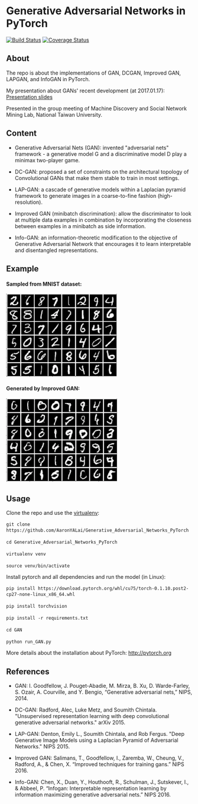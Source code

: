 Generative Adversarial Networks in PyTorch
=======


[![Build Status](https://travis-ci.org/AaronYALai/Generative_Adversarial_Networks_PyTorch.svg?branch=master)](https://travis-ci.org/AaronYALai/Generative_Adversarial_Networks_PyTorch)
[![Coverage Status](https://coveralls.io/repos/github/AaronYALai/Generative_Adversarial_Networks_PyTorch/badge.svg?branch=master)](https://coveralls.io/github/AaronYALai/Generative_Adversarial_Networks_PyTorch?branch=master)

About
--------

The repo is about the implementations of GAN, DCGAN, Improved GAN, LAPGAN, and InfoGAN in PyTorch.

My presentation about GANs' recent development (at 2017.01.17): [Presentation slides](https://docs.google.com/presentation/d/1HRNjCo_0PlspynoJKuoEF1AYkaKaUNgMzQ4nqiTlNUM/edit#slide=id.p)

Presented in the group meeting of Machine Discovery and Social Network Mining Lab, National Taiwan University.

Content
--------

- Generative Adversarial Nets (GAN): invented "adversarial nets" framework - a generative model G and a discriminative model D play a minimax two-player game.

- DC-GAN: proposed a set of constraints on the architectural topology of Convolutional GANs that make them stable to train in most settings.

- LAP-GAN: a cascade of generative models within a Laplacian pyramid framework to generate images in a coarse-to-fine fashion (high-resolution).

- Improved GAN (minibatch discrimination): allow the discriminator to look at multiple data examples in combination by incorporating the closeness between examples in a minibatch as side information.

- Info-GAN: an information-theoretic modification to the objective of Generative Adversarial Network that encourages it to learn interpretable and disentangled representations.

Example
---------

#### Sampled from MNIST dataset:
<img src="./images/real.png" width="300">

#### Generated by Improved GAN:
<img src="./images/ImprovedGAN.png" width="300">


Usage
--------
Clone the repo and use the [virtualenv](http://www.virtualenv.org/):

    git clone https://github.com/AaronYALai/Generative_Adversarial_Networks_PyTorch

    cd Generative_Adversarial_Networks_PyTorch

    virtualenv venv

    source venv/bin/activate

Install pytorch and all dependencies and run the model (in Linux):

    pip install https://download.pytorch.org/whl/cu75/torch-0.1.10.post2-cp27-none-linux_x86_64.whl 

    pip install torchvision

    pip install -r requirements.txt

    cd GAN

    python run_GAN.py

More details about the installation about PyTorch: <http://pytorch.org>


References
--------

- GAN: I. Goodfellow, J. Pouget-Abadie, M. Mirza, B. Xu, D. Warde-Farley, S. Ozair, A. Courville, and Y. Bengio, “Generative adversarial nets,” NIPS, 2014.

- DC-GAN: Radford, Alec, Luke Metz, and Soumith Chintala. "Unsupervised representation learning with deep convolutional generative adversarial networks." arXiv 2015.

- LAP-GAN: Denton, Emily L., Soumith Chintala, and Rob Fergus. "Deep Generative Image Models using a Laplacian Pyramid of Adversarial Networks." NIPS 2015.

- Improved GAN: Salimans, T., Goodfellow, I., Zaremba, W., Cheung, V., Radford, A., & Chen, X. “Improved techniques for training gans.” NIPS 2016.

- Info-GAN: Chen, X., Duan, Y., Houthooft, R., Schulman, J., Sutskever, I., & Abbeel, P. “Infogan: Interpretable representation learning by information maximizing generative adversarial nets.” NIPS 2016.
